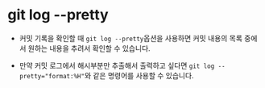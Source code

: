 # git log --pretty

- 커밋 기록을 확인할 때 `git log --pretty`옵션을 사용하면 커밋 내용의 목록 중에서 원하는 내용을 추려서 확인할 수 있습니다.

- 만약 커밋 로그에서 해시부분만 추출해서 출력하고 싶다면 `git log --pretty="format:%H"`와 같은 명령어를 사용할 수 있습니다.
